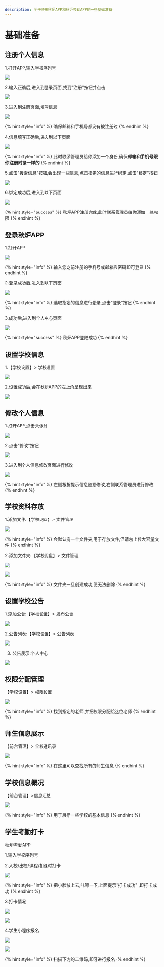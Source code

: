 ```yaml
---
description: 关于使用秋炉APP和秋炉考勤APP的一些基础准备
---
```


# 基础准备

## 注册个人信息

1.打开APP,输入学校序列号  

![](.gitbook/assets/2018-11-12_150115.png)

2.输入正确后,进入到登录页面,找到"注册"按钮并点击  

![](.gitbook/assets/2018-11-12_094313.png)

3.进入到注册页面,填写信息  

![](.gitbook/assets/2018-11-12_094447.png)

{% hint style="info" %}
确保邮箱和手机号都没有被注册过
{% endhint %}

4.信息填写正确后,进入到以下页面  

![](.gitbook/assets/tu-pian-11%20%281%29.png)

{% hint style="info" %}
此时联系管理员给你添加一个身份,确保**邮箱和手机号跟你注册时是一样的**
{% endhint %}

5.点击"搜索信息"按钮,会出现一些信息,点击指定的信息进行绑定,点击"绑定"按钮  

![](.gitbook/assets/tu-pian-1.jpg)

6.绑定成功后,进入到以下页面  

![](.gitbook/assets/tu-pian-22.png)

{% hint style="success" %}
秋炉APP注册完成,此时联系管理员给你添加一些权限
{% endhint %}

## 登录秋炉APP

1.打开APP  

![](.gitbook/assets/2018-11-12_095818.png)

{% hint style="info" %}
输入您之前注册的手机号或邮箱和密码即可登录
{% endhint %}

2.登录成功后,进入到以下页面  

![](.gitbook/assets/tu-pian-23%20%281%29.png)

{% hint style="info" %}
选取指定的信息进行登录,点击"登录"按钮
{% endhint %}

3.成功后,进入到个人中心页面

![](.gitbook/assets/2018-11-12_100433.png)

{% hint style="success" %}
秋炉APP登陆成功
{% endhint %}

## 设置学校信息

1.【学校设置】&gt; 学校设置  

![](.gitbook/assets/2018-11-12_100831.png)

2.设置成功后,会在秋炉APP的左上角呈现出来  

![](.gitbook/assets/tu-pian-222.png)

## 修改个人信息

1.打开APP,点击头像处  

![](.gitbook/assets/2018-11-12_101237.png)

2.点击"修改"按钮  

![](.gitbook/assets/2018-11-12_101407.png)

3.进入到个人信息修改页面进行修改  

![](.gitbook/assets/2018-11-12_101516.png)

{% hint style="info" %}
左侧根据提示信息随意修改,右侧联系管理员进行修改
{% endhint %}

## 学校资料存放

1.添加文件:【学校网盘】&gt; 文件管理  

![](.gitbook/assets/tu-pian-2.png)

{% hint style="info" %}
会默认有一个文件夹,用于存放文件,但请勿上传大容量文件
{% endhint %}

2.添加文件夹:【学校网盘】&gt; 文件管理   

![](.gitbook/assets/tu-pian-3%20%281%29.png)

![](.gitbook/assets/tu-pian-4.png)

{% hint style="info" %}
文件夹一旦创建成功,便无法删除
{% endhint %}

## 设置学校公告

1.添加公告:【学校设置】&gt; 发布公告  

![](.gitbook/assets/2018-11-12_102427.png)

2.公告列表:【学校设置】&gt; 公告列表  

![](.gitbook/assets/tu-pian-5.png)

3. 公告展示:个人中心  

![](.gitbook/assets/tu-pian-6%20%281%29.png)

## 权限分配管理

【学校设置】&gt; 权限设置  

![](.gitbook/assets/2018-11-12_102818.png)

{% hint style="info" %}
找到指定的老师,并把权限分配给这位老师
{% endhint %}

## 师生信息展示

【前台管理】&gt; 全校通讯录  

![](.gitbook/assets/tu-pian-7.png)

{% hint style="info" %}
在这里可以查找所有的师生信息
{% endhint %}

## 学校信息概况

【前台管理】&gt;信息汇总  

![](.gitbook/assets/tu-pian-8%20%281%29.png)

{% hint style="info" %}
用于展示一些学校的基本信息
{% endhint %}

## 学生考勤打卡

秋炉考勤APP

1.输入学校序列号 

2.入校/出校/课程/扣课时打卡  

![](.gitbook/assets/tu-pian-9.png)

{% hint style="info" %}
把小脸放上去,咔嚓一下,上面提示"打卡成功" ,即打卡成功
{% endhint %}

3.打卡情况  

![](.gitbook/assets/tu-pian-10.png)

![](.gitbook/assets/tu-pian-11.png)

4.学生小程序报名  

![](.gitbook/assets/tu-pian-12.png)

 

![](.gitbook/assets/tu-pian-13.png)

{% hint style="info" %}
扫描下方的二维码,即可进行报名
{% endhint %}


